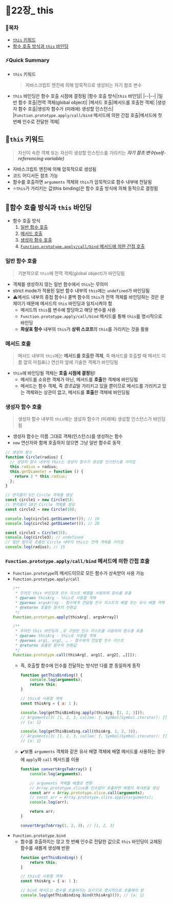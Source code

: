 # 📒22장_ this
### 📑목차
- [`this` 키워드](#this-키워드)
- [함수 호출 방식과 `this` 바인딩](#함수-호출-방식과-this-바인딩)

### ⚡Quick Summary
- `this` 키워드
    > 자바스크립트 엔진에 의해 암묵적으로 생성되는 자기 참조 변수
- `this` 바인딩은 함수 호출 시점에 결정됨
    |함수 호출 방식|`this` 바인딩|
    |--|--|
    |일반 함수 호출|전역 객체(global object)|
    |메서드 호출|메서드를 호출한 객체|
    |생성자 함수 호출|생성자 함수가 (미래에) 생성할 인스턴스|
    |`Function.prototype.apply/call/bind` 메서드에 의한 간접 호출|메서드에 첫 번째 인수로 전달한 객체|

## 📌`this` 키워드
> 자신이 속한 객체 또는 자신이 생성할 인스턴스를 가리키는 ***자기 참조 변수(self-referencing variable)***
- 자바스크립트 엔진에 의해 암묵적으로 생성됨
- 코드 어디서든 참조 가능
- 함수를 호출하면 `arguments` 객체와 `this`가 암묵적으로 함수 내부에 전달됨
- ⭐`this`가 가리키는 값(this binding)은 함수 호출 방식에 의해 동적으로 결정됨

## 📌함수 호출 방식과 `this` 바인딩
- 함수 호출 방식
    1. [일반 함수 호출](#일반-함수-호출)
    2. [메서드 호출](#메서드-호출)
    3. [생성자 함수 호출](#생성자-함수-호출)
    4. [`Function.prototype.apply/call/bind` 메서드에 의한 간접 호출](#functionprototypeapplycallbind-메서드에-의한-간접-호출)

### 일반 함수 호출
> 기본적으로 `this`에 전역 객체(global object)가 바인딩됨
- 객체를 생성하지 않는 일반 함수에서 `this`는 무의미
- strict mode가 적용된 일반 함수 내부의 `this`에는 `undefined`가 바인딩됨
- ⚠️메서드 내부의 중첩 함수나 콜백 함수의 `this`가 전역 객체를 바인딩하는 것은 문제이기 때문에 메서드의 `this` 바인딩과 일치시켜야 함
    - 메서드의 `this`를 변수에 할당하고 해당 변수를 사용
    - `Function.prototype.apply/call/bind` 메서드를 통해 `this`를 명시적으로 바인딩
    - **화살표 함수** 내부의 `this`가 **상위 스코프**의 `this`를 가리키는 것을 활용
### 메서드 호출
> 메서드 내부의 `this`에는 **메서드를 호출한 객체**, 즉 메서드를 호출할 때 메서드 이름 앞의 마침표(.) 연산자 앞에 기술한 객체가 바인딩됨
- `this`에 바인딩될 객체는 **호출 시점에 결정**됨!
    - 메서드를 소유한 객체가 아닌, 메서드를 **호출**한 객체에 바인딩됨
    - 메서드는 함수 객체, 즉 *참조값*을 가리키고 있을 뿐이므로 메서드를 가리키고 있는 객체와는 상관이 없고, 메서드를 **호출**한 객체에 바인딩됨
### 생성자 함수 호출
> 생성자 함수 내부의 `this`에는 생성자 함수가 (미래에) 생성할 인스턴스가 바인딩됨
- 생성자 함수는 이름 그대로 객체(인스턴스)를 생성하는 함수
- `new` 연산자와 함께 호출하지 않으면 그냥 일반 함수로 동작
```jsx
// 생성자 함수
function Circle(radius) {
  // 생성자 함수 내부의 this는 생성자 함수가 생성할 인스턴스를 가리킴
  this.radius = radius;
  this.getDiameter = function () {
    return 2 * this.radius;
  };
}

// 반지름이 5인 Circle 객체를 생성
const circle1 = new Circle(5);
// 반지름이 10인 Circle 객체를 생성
const circle2 = new Circle(10);

console.log(circle1.getDiameter()); // 10
console.log(circle2.getDiameter()); // 20

const circle3 = Circle(15);
console.log(circle3); // undefined
// 일반 함수로 호출된 Circle 내부의 this는 전역 객체를 가리킴
console.log(radius); // 15
```
### `Function.prototype.apply/call/bind` 메서드에 의한 간접 호출
- `Function.prototype`의 메서드이므로 모든 함수가 상속받아 사용 가능
- `Function.prototype.apply/call`
    ```jsx
    /**
     * 주어진 this 바인딩과 인수 리스트 배열을 사용하여 함수를 호출
     * @params thisArg - this로 사용할 객체
     * @parmas argsArray - 함수에게 전달할 인수 리스트의 배열 또는 유사 배열 객체
     * @returns 호출된 함수의 반환값 
     */
    Function.prototype.apply(thisArg[, argsArray])

    /**
     * 주어진 this 바인딩과 ,로 구분된 인수 리스트를 사용하여 함수를 호출
     * @params thisArg - this로 사용할 객체
     * @parmas arg1, arg2, … - 함수에게 전달할 인수 리스트
     * @returns 호출된 함수의 반환값 
     */
    Function.prototype.call(thisArg[, arg1[, arg2[, …]]]);
    ```
    - 즉, 호출할 함수에 인수를 전달하는 방식만 다를 뿐 동일하게 동작
        ```jsx
        function getThisBinding() {
            console.log(arguments);
            return this;
        }

        // this로 사용할 객체
        const thisArg = { a: 1 };

        console.log(getThisBinding.apply(thisArg, [1, 2, 3]));
        // Arguments(3) [1, 2, 3, callee: ƒ, Symbol(Symbol.iterator): ƒ]
        // {a: 1}

        console.log(getThisBinding.call(thisArg, 1, 2, 3));
        // Arguments(3) [1, 2, 3, callee: ƒ, Symbol(Symbol.iterator): ƒ]
        // {a: 1}
        ```
    - ✔️보통 `arguments` 객체와 같은 유사 배열 객체에 배열 메서드를 사용하는 경우에 `apply`와 `call` 메서드를 이용
        ```jsx
        function convertArgsToArray() {
            console.log(arguments);

            // arguments 객체를 배열로 변환
            // Array.prototype.slice를 인수없이 호출하면 배열의 복사본을 생성
            const arr = Array.prototype.slice.call(arguments);
            // const arr = Array.prototype.slice.apply(arguments);
            console.log(arr);

            return arr;
        }

        convertArgsToArray(1, 2, 3); // [1, 2, 3]
        ```
- `Function.prototype.bind`
    - 함수를 호출하지는 않고 첫 번째 인수로 전달한 값으로 `this` 바인딩이 교체된 함수를 새롭게 생성해 반환
        ```jsx
        function getThisBinding() {
            return this;
        }

        // this로 사용할 객체
        const thisArg = { a: 1 };

        // bind 메서드는 함수를 호출하지는 않으므로 명시적으로 호출해야 함
        console.log(getThisBinding.bind(thisArg)()); // {a: 1}
        ```